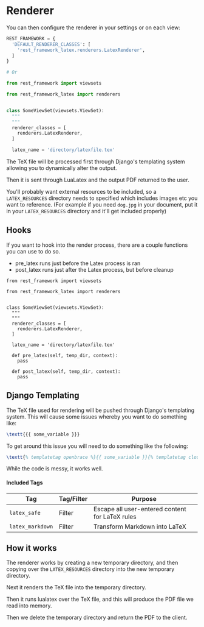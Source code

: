 # Renderer

You can then configure the renderer in your settings or on each view:

```python
REST_FRAMEWORK = {
  'DEFAULT_RENDERER_CLASSES': [
    'rest_framework_latex.renderers.LatexRenderer',
  ]
}

# Or

from rest_framework import viewsets

from rest_framework_latex import renderers


class SomeViewSet(viewsets.ViewSet):
  """
  """
  renderer_classes = [
    renderers.LatexRenderer,
  ]

  latex_name = 'directory/latexfile.tex'
```

The TeX file will be processed first through Django's templating
system allowing you to dynamically alter the output.

Then it is sent through LuaLatex and the output PDF returned to
the user.

You'll probably want external resources to be included, so a
`LATEX_RESOURCES` directory needs to specified which includes
images etc you want to reference. (For example if you need
`dog.jpg` in your document, put it in your `LATEX_RESOURCES`
directory and it'll get included properly)

## Hooks

If you want to hook into the render process, there are a couple
functions you can use to do so.

* pre_latex runs just before the Latex process is ran
* post_latex runs just after the Latex process, but before cleanup

```
from rest_framework import viewsets

from rest_framework_latex import renderers


class SomeViewSet(viewsets.ViewSet):
  """
  """
  renderer_classes = [
    renderers.LatexRenderer,
  ]

  latex_name = 'directory/latexfile.tex'
  
  def pre_latex(self, temp_dir, context):
    pass

  def post_latex(self, temp_dir, context):
    pass

```

## Django Templating

The TeX file used for rendering will be pushed through Django's templating
system. This will cause some issues whereby you want to do something like:

```latex
\textt{{{ some_variable }}}
```

To get around this issue you will need to do something like the following:

```latex
\textt{% templatetag openbrace %}{{ some_variable }}{% templatetag closebrace %}
```

While the code is messy, it works well.

#### Included Tags

|        Tag        | Tag/Filter  |                    Purpose                      |
|-------------------|-------------|-------------------------------------------------|
|    `latex_safe`   |    Filter   | Escape all user-entered content for LaTeX rules |
|  `latex_markdown` |    Filter   | Transform Markdown into LaTeX                   |


## How it works

The renderer works by creating a new temporary directory, and then copying
over the `LATEX_RESOURCES` directory into the new temporary directory.

Next it renders the TeX file into the temporary directory.

Then it runs lualatex over the TeX file, and this will produce the PDF file
we read into memory.

Then we delete the temporary directory and return the PDF to the client.
